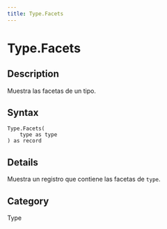 ```yaml
---
title: Type.Facets
---
```


# Type.Facets


## Description

Muestra las facetas de un tipo.


## Syntax

```powerquery
Type.Facets(
    type as type
) as record
```


## Details

Muestra un registro que contiene las facetas de <code>type</code>.



## Category
Type
